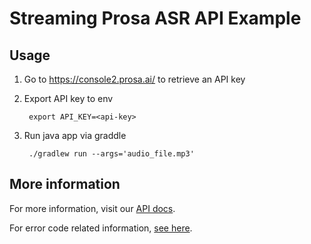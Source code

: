 # Streaming Prosa ASR API Example

## Usage

1. Go to https://console2.prosa.ai/ to retrieve an API key
2. Export API key to env
        
        export API_KEY=<api-key>

3. Run java app via graddle

        ./gradlew run --args='audio_file.mp3'

## More information

For more information, visit our [API docs](https://docs2.prosa.ai/speech/stt/streaming).

For error code related information, [see here](https://docs2.prosa.ai/speech/stt/streaming/asyncapi/#websocket-close-codes).

